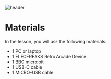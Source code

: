 ![header](assets/header.png)

# Materials

In the lesson, you will use the following materials:

- 1 PC or laptop
- 1 ELECFREAKS Retro Arcade Device
- 1 BBC micro:bit
- 1 USB-C cable
- 1 MICRO-USB cable